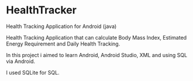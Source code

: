 # HealthTracker

Health Tracking Application for Android (java)

Health Tracking Application that can calculate Body Mass Index, Estimated Energy Requirement and Daily Health Tracking.

In this project i aimed to learn Android, Android Studio, XML and using SQL via Android.

I used SQLite for SQL.
